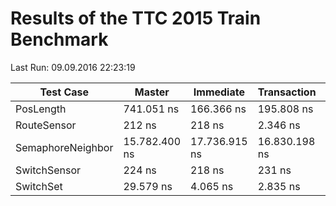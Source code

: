 # Results of the TTC 2015 Train Benchmark

Last Run: 09.09.2016 22:23:19

Test Case|Master|Immediate|Transaction|M→I|M→T|I→T|
---------|------|---------|-----------|---|---|---|
PosLength|741.051 ns|166.366 ns|195.808 ns|4,45x|3,78x|0,85x|
RouteSensor|212 ns|218 ns|2.346 ns|0,97x|0,09x|0,09x|
SemaphoreNeighbor|15.782.400 ns|17.736.915 ns|16.830.198 ns|0,89x|0,94x|1,05x|
SwitchSensor|224 ns|218 ns|231 ns|1,03x|0,97x|0,95x|
SwitchSet|29.579 ns|4.065 ns|2.835 ns|7,28x|10,43x|1,43x|

